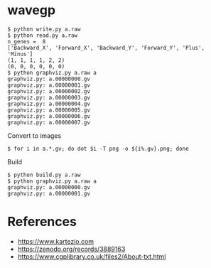# wavegp

```
$ python write.py a.raw
$ python read.py a.raw
n_genes =  8
['Backward_X', 'Forward_X', 'Backward_Y', 'Forward_Y', 'Plus', 'Minus']
(1, 1, 1, 1, 2, 2)
(0, 0, 0, 0, 0, 0)
$ python graphviz.py a.raw a
graphviz.py: a.00000000.gv
graphviz.py: a.00000001.gv
graphviz.py: a.00000002.gv
graphviz.py: a.00000003.gv
graphviz.py: a.00000004.gv
graphviz.py: a.00000005.gv
graphviz.py: a.00000006.gv
graphviz.py: a.00000007.gv
```

Convert to images

```
$ for i in a.*.gv; do dot $i -T png -o ${i%.gv}.png; done
```

Build

```
$ python build.py a.raw
$ python graphviz.py a.raw a
graphviz.py: a.00000000.gv
graphviz.py: a.00000001.gv
```

# References

- <https://www.kartezio.com>
- <https://zenodo.org/records/3889163>
- <https://www.cgplibrary.co.uk/files2/About-txt.html>
